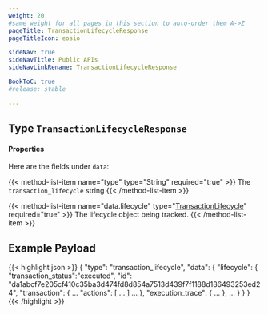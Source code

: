 ```yaml
---
weight: 20
#same weight for all pages in this section to auto-order them A->Z
pageTitle: TransactionLifecycleResponse
pageTitleIcon: eosio

sideNav: true
sideNavTitle: Public APIs
sideNavLinkRename: TransactionLifecycleResponse

BookToC: true
#release: stable

---
```


## Type `TransactionLifecycleResponse`

#### Properties

Here are the fields under `data`:

{{< method-list-item name="type" type="String" required="true" >}}
  The `transaction_lifecycle` string
{{< /method-list-item >}}

{{< method-list-item name="data.lifecycle" type="[TransactionLifecycle](/eosio/public-apis/reference/types/transactionlifecycle)" required="true" >}}
  The lifecycle object being tracked.
{{< /method-list-item >}}

## Example Payload

{{< highlight json >}}
{
  "type": "transaction_lifecycle",
  "data": {
    "lifecycle": {
      "transaction_status":"executed",
      "id": "da1abcf7e205cf410c35ba3d474fd8d854a7513d439f7f1188d186493253ed24",
      "transaction": { ... "actions": [ ... ] ... },
      "execution_trace": { ... },
      ...
    }
  }
}
{{< /highlight >}}
